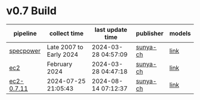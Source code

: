 # v0.7 Build

pipeline|collect time|last update time|publisher|models
---|---|---|---|---|
[specpower](./.doc/specpower.md)|Late 2007 to Early 2024|2024-03-28 04:57:09|[sunya-ch](https://github.com/sunya-ch)|[link](./specpower)
[ec2](./.doc/ec2.md)|February 2024|2024-03-28 04:47:18|[sunya-ch](https://github.com/sunya-ch)|[link](./ec2)
[ec2-0.7.11](./.doc/ec2-0.7.11.md)|2024-07-25 21:05:43|2024-08-14 07:12:37|[sunya-ch](https://github.com/sunya-ch)|[link](./ec2-0.7.11)
